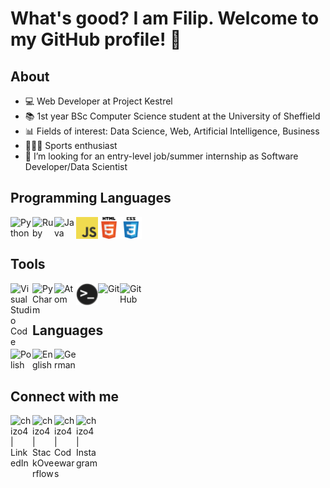# What's good? I am Filip. Welcome to my GitHub profile! 👋

## About
- 💻 Web Developer at Project Kestrel
- 📚 1st year BSc Computer Science student at the University of Sheffield
- 📊 Fields of interest: Data Science, Web, Artificial Intelligence, Business
- 🏊🏼‍♂️ Sports enthusiast
- 🤝 I’m looking for an entry-level job/summer internship as Software Developer/Data Scientist

## Programming Languages
<img align="left" alt="Python" width="35px" src="https://cdn.picpng.com/logo/language-logo-python-44976.png" />
<img align="left" alt="Ruby" width="35px" src="https://upload.wikimedia.org/wikipedia/commons/thumb/7/73/Ruby_logo.svg/1200px-Ruby_logo.svg.png" />
<img align="left" alt="Java" width="35px" src="https://cdn4.iconfinder.com/data/icons/logos-and-brands/512/181_Java_logo_logos-512.png" />
<img align="left" alt="JavaScript" width="35px" src="https://raw.githubusercontent.com/github/explore/80688e429a7d4ef2fca1e82350fe8e3517d3494d/topics/javascript/javascript.png" />
<img align="left" alt="HTML5" width="35px" src="https://raw.githubusercontent.com/github/explore/80688e429a7d4ef2fca1e82350fe8e3517d3494d/topics/html/html.png" />
<img align="left" alt="CSS3" width="35px" src="https://raw.githubusercontent.com/github/explore/80688e429a7d4ef2fca1e82350fe8e3517d3494d/topics/css/css.png" />

<br/>
<br/>

## Tools
<img align="left" alt="Visual Studio Code" width="35px" src="https://upload.wikimedia.org/wikipedia/commons/thumb/9/9a/Visual_Studio_Code_1.35_icon.svg/2048px-Visual_Studio_Code_1.35_icon.svg.png" />
<img align="left" alt="PyCharm" width="35px" src="https://upload.wikimedia.org/wikipedia/commons/thumb/1/1d/PyCharm_Icon.svg/1200px-PyCharm_Icon.svg.png" />
<img align="left" alt="Atom" width="35px" src="https://brandslogos.com/wp-content/uploads/thumbs/atom-logo-vector.svg" />
<img align="left" alt="Terminal" width="35px" src="https://raw.githubusercontent.com/github/explore/80688e429a7d4ef2fca1e82350fe8e3517d3494d/topics/terminal/terminal.png" />
<img align="left" alt="Git" width="35px" src="https://git-scm.com/images/logos/downloads/Git-Icon-1788C.png" />
<img align="left" alt="GitHub" width="35px" src="https://github.githubassets.com/images/modules/logos_page/Octocat.png" />

<br/>
<br/>

## Languages
<img align="left" alt="Polish" width="35px" src="https://cdn-icons-png.flaticon.com/512/197/197529.png" />
<img align="left" alt="English" width="35px" src="https://cdn-icons-png.flaticon.com/512/197/197374.png" />
<img align="left" alt="German" width="35px" src="https://cdn-icons-png.flaticon.com/512/197/197571.png" />

<br/>
<br/>

## Connect with me
[<img align="left" alt="chizo4 | LinkedIn" width="35px" src="https://cdn-icons-png.flaticon.com/512/174/174857.png" />][linkedin]
[<img align="left" alt="chizo4 | StackOverflow" width="35px" src="https://upload.wikimedia.org/wikipedia/commons/thumb/e/ef/Stack_Overflow_icon.svg/768px-Stack_Overflow_icon.svg.png" />][stackoverflow]
[<img align="left" alt="chizo4 | Codewars" width="35px" src="https://docs.codewars.com/logo.svg" />][codewars]
[<img align="left" alt="chizo4 | Instagram" width="35px" src="https://upload.wikimedia.org/wikipedia/commons/thumb/e/e7/Instagram_logo_2016.svg/768px-Instagram_logo_2016.svg.png" />][instagram]

<!--LINKS-->
[linkedin]: https://www.linkedin.com/in/filip-cierkosz-38758322a
[instagram]: https://www.instagram.com/__chizo__/
[stackoverflow]: https://stackoverflow.com/users/16192228/chizo4
[codewars]: https://www.codewars.com/users/chizo4
